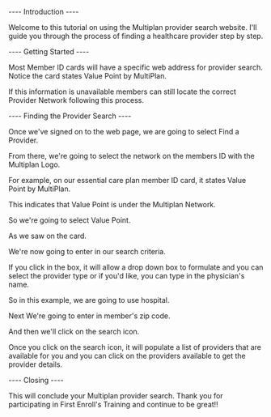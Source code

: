 ---- Introduction ----

Welcome to this tutorial on using the Multiplan provider search website. I'll guide you through the process of finding a healthcare provider step by step.

---- Getting Started ----

Most Member ID cards will have a specific web address for provider search. Notice the card states Value Point by MultiPlan.

If this information is unavailable members can still locate the correct Provider Network following this process.

---- Finding the Provider Search ----

Once we've signed on to the web page, we are going to select Find a Provider.

From there, we're going to select the network on the members ID with the Multiplan Logo.

For example, on our essential care plan member ID card, it states Value Point by MultiPlan.

This indicates that Value Point is under the Multiplan Network.

So we're going to select Value Point.

As we saw on the card.

We're now going to enter in our search criteria.

If you click in the box, it will allow a drop down box to formulate and you can select the provider type or if you'd like, you can type in the physician's name.

So in this example, we are going to use hospital.

Next We're going to enter in member's zip code.

And then we'll click on the search icon.

Once you click on the search icon, it will populate a list of providers that are available for you and you can click on the providers available to get the provider details.

---- Closing ----

This will conclude your Multiplan provider search. Thank you for participating in First Enroll's Training and continue to be great!!